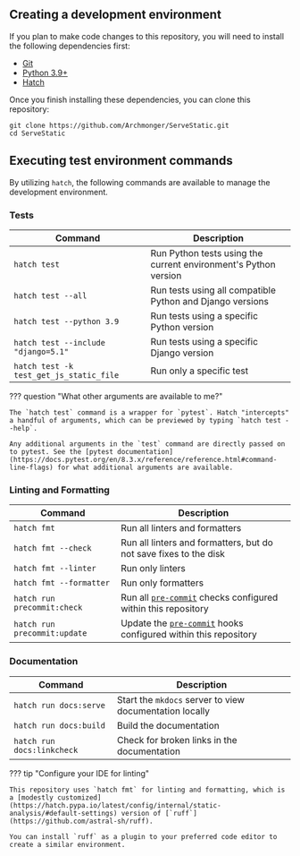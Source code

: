 ## Creating a development environment

If you plan to make code changes to this repository, you will need to install the following dependencies first:

-   [Git](https://git-scm.com/downloads)
-   [Python 3.9+](https://www.python.org/downloads/)
-   [Hatch](https://hatch.pypa.io/latest/)

Once you finish installing these dependencies, you can clone this repository:

```shell
git clone https://github.com/Archmonger/ServeStatic.git
cd ServeStatic
```

## Executing test environment commands

By utilizing `hatch`, the following commands are available to manage the development environment.

### Tests

| Command | Description |
| --- | --- |
| `hatch test` | Run Python tests using the current environment's Python version |
| `hatch test --all` | Run tests using all compatible Python and Django versions |
| `hatch test --python 3.9` | Run tests using a specific Python version |
| `hatch test --include "django=5.1"` | Run tests using a specific Django version |
| `hatch test -k test_get_js_static_file` | Run only a specific test |

??? question "What other arguments are available to me?"

    The `hatch test` command is a wrapper for `pytest`. Hatch "intercepts" a handful of arguments, which can be previewed by typing `hatch test --help`.

    Any additional arguments in the `test` command are directly passed on to pytest. See the [pytest documentation](https://docs.pytest.org/en/8.3.x/reference/reference.html#command-line-flags) for what additional arguments are available.

### Linting and Formatting

| Command | Description |
| --- | --- |
| `hatch fmt` | Run all linters and formatters |
| `hatch fmt --check` | Run all linters and formatters, but do not save fixes to the disk |
| `hatch fmt --linter` | Run only linters |
| `hatch fmt --formatter` | Run only formatters |
| `hatch run precommit:check` | Run all [`pre-commit`](https://pre-commit.com/) checks configured within this repository |
| `hatch run precommit:update` | Update the [`pre-commit`](https://pre-commit.com/) hooks configured within this repository |

### Documentation

| Command | Description |
| --- | --- |
| `hatch run docs:serve` | Start the `mkdocs` server to view documentation locally |
| `hatch run docs:build` | Build the documentation |
| `hatch run docs:linkcheck` | Check for broken links in the documentation |

??? tip "Configure your IDE for linting"

    This repository uses `hatch fmt` for linting and formatting, which is a [modestly customized](https://hatch.pypa.io/latest/config/internal/static-analysis/#default-settings) version of [`ruff`](https://github.com/astral-sh/ruff).

    You can install `ruff` as a plugin to your preferred code editor to create a similar environment.
